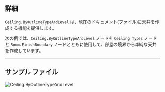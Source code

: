 ## 詳細
`Ceiling.ByOutlineTypeAndLevel` は、現在のドキュメント(ファイル)に天井を作成する機能を提供します。

次の例では、`Ceiling.ByOutlineTypeAndLevel` ノードを `Ceiling Types` ノードと `Room.FinishBoundary` ノードとともに使用して、部屋の境界から単純な天井を作成しています。

___
## サンプル ファイル

![Ceiling.ByOutlineTypeAndLevel](./Revit.Elements.Ceiling.ByOutlineTypeAndLevel(outlineCurves,%20ceilingType,%20level)_img.jpg)
